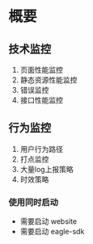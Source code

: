 # 概要

## 技术监控

1. 页面性能监控
2. 静态资源性能监控
3. 错误监控
4. 接口性能监控

## 行为监控

1. 用户行为路径
2. 打点监控
3. 大量log上报策略
4. 时效策略

### 使用同时启动

- 需要启动 website
- 需要启动 eagle-sdk